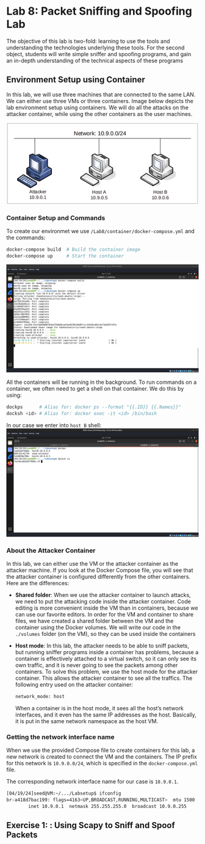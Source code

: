 # Lab 8: Packet Sniffing and Spoofing Lab

The objective of this lab is two-fold: learning to use the tools and understanding the technologies underlying these tools. For the second object, students will write simple sniffer and spoofing programs, and gain
an in-depth understanding of the technical aspects of these programs

## Environment Setup using Container

In this lab, we will use three machines that are connected to the same LAN. We can either use three VMs or three containers.  Image below depicts the lab environment setup using containers. We will do all the attacks on the attacker container, while using the other containers as the user machines.

![container_setup](/Lab8/container/1.png)

### Container Setup and Commands

To create our environmet we use `/Lab8/container/docker-compose.yml` and the commands:
```bash
docker-compose build  # Build the container image
docker-compose up     # Start the container
```
![container_setup](/Lab8/container/2.png)

All the containers will be running in the background. To run commands on a container, we often need to get a shell on that container. We do this by using:
```bash
dockps      # Alias for: docker ps --format "{{.ID}} {{.Names}}"
docksh <id> # Alias for: docker exec -it <id> /bin/bash
```
In our case we enter into `host B` shell:
![container_setup](/Lab8/container/3.png)

### About the Attacker Container

In this lab, we can either use the VM or the attacker container as the attacker machine. If you look at the Docker Compose file, you will see that the attacker container is configured differently from the other containers. Here are the differences:

- **Shared folder**: When we use the attacker container to launch attacks, we need to put the attacking code inside the attacker container. Code editing is more convenient inside the VM than in containers, because we can use our favorite editors. In order for the VM and container to share files, we have created a shared folder between the VM and the container using the Docker volumes. We will write our code in the `./volumes` folder (on the VM), so they can be used inside the containers

- **Host mode**: In this lab, the attacker needs to be able to sniff packets, but running sniffer programs inside a container has problems, because a container is effectively attached to a virtual switch, so it can only see its own traffic, and it is never going to see the packets among other containers. To solve this problem, we use the host mode for the attacker container. This allows the attacker container to see all the traffics. The following entry used on the attacker container:
  ```bash
  network_mode: host
  ```
  When a container is in the host mode, it sees all the host’s network interfaces, and it even has the same IP addresses as the host. Basically, it is put in the same network namespace as the host VM.

### Getting the network interface name

When we use the provided Compose file to create containers for this lab, a new network is created to connect the VM and the containers. The IP prefix for this network is `10.9.0.0/24`, which is specified in the `docker-compose.yml` file.

The  corresponding network interface name for our case is `10.9.0.1`.
```bash
[04/19/24]seed@VM:~/.../Labsetup$ ifconfig
br-a418d7bac199: flags=4163<UP,BROADCAST,RUNNING,MULTICAST>  mtu 1500
        inet 10.9.0.1  netmask 255.255.255.0  broadcast 10.9.0.255
```


## Exercise 1: : Using Scapy to Sniff and Spoof Packets

